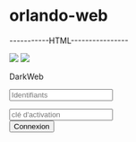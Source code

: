 # orlando-web

-----------HTML----------------

<html>
  
  <head>
    <meta charset="utf-8">
    <title>DarkWed</title>
    <link rel="stylesheet" href="css/style.css">
	<link rel="stylesheet" href="../fontawesome/css/all.css">
    <link href="https://cdnjs.cloudflare.com/ajax/libs/font-awesome/5.11.2/css/all.css">
  </head>
  
  <body>
      <img class="background" src="img/imgback5.jpg">
      <img class="logo" src="img/logo.png">
      <section>
      <div class="Interface">
          <p class="Title">DarkWeb</p>
          </div>
          <div class="MidInterface">
          <div class="Mid_1">
              <form method="get" action="">
              <input class="TxtUsername" placeholder="Identifiants" type="text" required>
              </div>
              <div class="Mid_2">
              <input class="TxtPassword" placeholder="clé d'activation" type="password" required>
              </div>
              <div class="BtV">
              <input class="Bt" type="submit" value="Connexion" name="Bt">
              </div>
              </form>
          </div>
      </section>
  </body>

</html>



